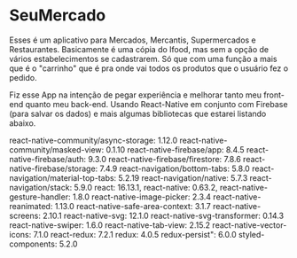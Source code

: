 # SeuMercado

Esses é um aplicativo para Mercados, Mercantis, Supermercados e Restaurantes. 
Basicamente é uma cópia do Ifood, mas sem a opção de vários estabelecimentos se cadastrarem. Só que com uma função 
a mais que é o "carrinho" que é pra onde vai todos os produtos que o usuário fez o pedido.

Fiz esse App na intenção de pegar experiência e melhorar tanto meu front-end quanto meu back-end. Usando 
React-Native em conjunto com Firebase (para salvar os dados) e mais algumas bibliotecas que estarei listando abaixo.

  react-native-community/async-storage: 1.12.0
  react-native-community/masked-view: 0.1.10
  react-native-firebase/app: 8.4.5
  react-native-firebase/auth: 9.3.0
  react-native-firebase/firestore: 7.8.6
  react-native-firebase/storage: 7.4.9
  react-navigation/bottom-tabs: 5.8.0
  react-navigation/material-top-tabs: 5.2.19
  react-navigation/native: 5.7.3
  react-navigation/stack: 5.9.0
  react: 16.13.1,
  react-native: 0.63.2,
  react-native-gesture-handler: 1.8.0
  react-native-image-picker: 2.3.4
  react-native-reanimated: 1.13.0
  react-native-safe-area-context: 3.1.7
  react-native-screens: 2.10.1
  react-native-svg: 12.1.0
  react-native-svg-transformer: 0.14.3
  react-native-swiper: 1.6.0
  react-native-tab-view: 2.15.2
  react-native-vector-icons: 7.1.0
  react-redux: 7.2.1
  redux: 4.0.5
  redux-persist": 6.0.0
  styled-components: 5.2.0
